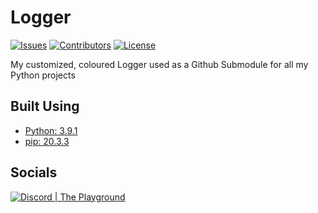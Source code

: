 # Logger
[![Issues](https://img.shields.io/github/issues/Macro303/Logger.svg?style=flat-square)](https://github.com/Macro303/Logger/issues)
[![Contributors](https://img.shields.io/github/contributors/Macro303/Logger.svg?style=flat-square)](https://github.com/Macro303/Logger/graphs/contributors)
[![License](https://img.shields.io/github/license/Macro303/Logger.svg?style=flat-square)](https://opensource.org/licenses/MIT)

My customized, coloured Logger used as a Github Submodule for all my Python projects

## Built Using
 - [Python: 3.9.1](https://www.python.org/)
 - [pip: 20.3.3](https://pypi.org/project/pip/)

## Socials
[![Discord | The Playground](https://discord.com/api/v6/guilds/618581423070117932/widget.png?style=banner2)](https://discord.gg/nqGMeGg)  